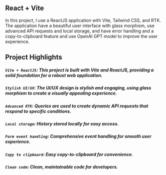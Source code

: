 ## React + Vite
In this project, I use a ReactJS application with Vite, Tailwind CSS, and RTK. The application have a beautiful user interface with glass morphism, use advanced API requests and local storage, and have error handling and a copy-to-clipboard feature and use OpenAI GPT model to improve the user experience.

## Project Highlights

##### `Vite + ReactJS`: This project is built with Vite and ReactJS, providing a solid foundation for a robust web application.
##### `Stylish UI/UX`: The UI/UX design is stylish and engaging, using glass morphism to create a visually appealing experience.
##### `Advanced RTK`: Queries are used to create dynamic API requests that respond to specific conditions.
##### `Local storage`: History stored locally for easy access.
##### `Form event handling`: Comprehensive event handling for smooth user experience.
##### `Copy to clipboard`: Easy copy-to-clipboard for convenience.
##### `Clean code`: Clean, maintainable code for developers.
